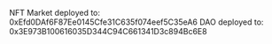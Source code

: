 NFT Market deployed to: 0xEfd0DAf6F87Ee0145Cfe31C635f074eef5C35eA6
DAO deployed to: 0x3E973B100616035D344C94C661341D3c894Bc6E8
